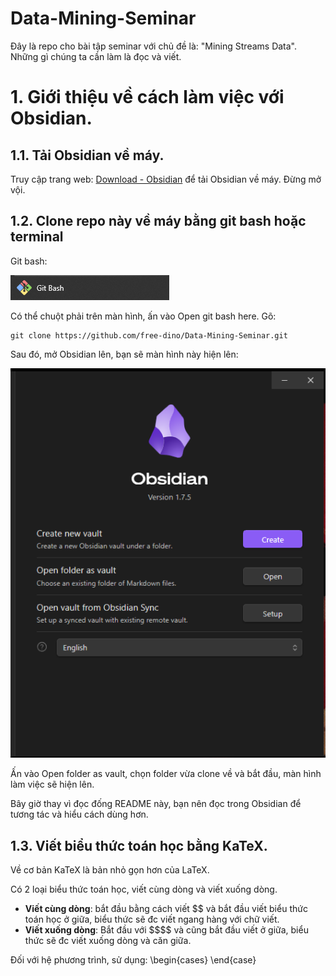 # Data-Mining-Seminar

Đây là repo cho bài tập seminar với chủ đề là: "Mining Streams Data". Những gì chúng ta cần làm là đọc và viết.

# 1. Giới thiệu về cách làm việc với Obsidian.
## 1.1. Tải Obsidian về máy.
Truy cập trang web: [Download - Obsidian](https://obsidian.md/download) để tải Obsidian về máy. Đừng mở vội.
## 1.2. Clone repo này về máy bằng git bash hoặc terminal

Git bash: 

![Git bash](image/Pasted%20image%2020241108143813.png)

Có thể chuột phải trên màn hình, ấn vào Open git bash here. Gõ:
```
git clone https://github.com/free-dino/Data-Mining-Seminar.git
```

Sau đó, mở Obsidian lên, bạn sẽ màn hình này hiện lên:

![Obsidian](image/Pasted%20image%2020241108145346.png)

Ấn vào Open folder as vault, chọn folder vừa clone về và bắt đầu, màn hình làm việc sẽ hiện lên.

Bây giờ thay vì đọc đống README này, bạn nên đọc trong Obsidian để tương tác và hiểu cách dùng hơn.

## 1.3. Viết biểu thức toán học bằng KaTeX.

Về cơ bản KaTeX là bản nhỏ gọn hơn của LaTeX.

Có 2 loại biểu thức toán học, viết cùng dòng và viết xuống dòng.

- **Viết cùng dòng**: bắt đầu bằng cách viết \$$ và bắt đầu viết biểu thức toán học ở giữa, biểu thức sẽ đc viết ngang hàng với chữ viết.
- **Viết xuống dòng**: Bắt đầu với \$\$\$$ và cũng bắt đầu viết ở giữa, biểu thức sẽ đc viết xuống dòng và căn giữa.

Đối với hệ phương trình, sử dụng: \begin{cases} \end{case}